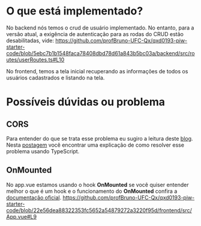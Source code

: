 # O que está implementado?


No backend nós temos o crud de usuário implementado. No entanto, para a versão atual, a exigência de autenticação para as rodas do CRUD estão desabilitadas, vide:
https://github.com/profBruno-UFC-Qx/qxd0193-piw-starter-code/blob/5ebc7b1b1548faca78408dbd78d61a843b5bc03a/backend/src/routes/userRoutes.ts#L10

No frontend, temos a tela inicial recuperando as informações de todos os usuários cadastrados e listando na tela.


# Possíveis dúvidas ou problema


## CORS

Para entender do que se trata esse problema eu sugiro a leitura deste [blog](https://medium.com/@highlanderfullstack/um-guia-para-cors-em-node-js-com-express-b576c71c50ea). Nesta [postagem](https://www.twilio.com/pt-br/blog/adicione-suporte-cors-sua-api-express-typescript) você encontrar uma explicação de como resolver esse problema usando TypeScript.

## OnMounted

No app.vue estamos usando o hook **OnMounted** se você quiser entender melhor o que é um hook e o funcionamento do **OnMounted** confira a [documentação oficial](https://vuejs.org/guide/essentials/lifecycle.html).
https://github.com/profBruno-UFC-Qx/qxd0193-piw-starter-code/blob/22e56dea88322353fc5652a54879272a3220f95d/frontend/src/App.vue#L9
